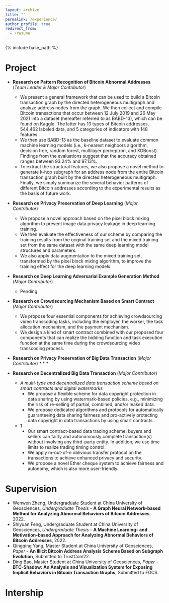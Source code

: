 ```yaml
---
layout: archive
title: ""
permalink: /experience/
author_profile: true
redirect_from:
  - /resume
---
```


{% include base_path %}

Project
======

* **Research on Pattern Recognition of Bitcoin Abnormal Addresses** (*Team Leader & Major Contributor*)
  * We present a general framework that can be used to build a Bitcoin transaction graph by the directed heterogeneous multigraph and analyze address nodes from the graph. We then collect and compile Bitcoin transactions that occur between 12 July 2019 and 26 May 2021 into a dataset (hereafter referred to as BABD-13), which can be found on Kaggle. The latter has 13 types of Bitcoin addresses, 544,462 labeled data, and 5 categories of indicators with 148 features. 
  * We then use BABD-13 as the baseline dataset to evaluate common machine learning models (i.e., k-nearest neighbors algorithm, decision tree, random forest, multilayer perceptron, and XGBoost). Findings from the evaluations suggest that the accuracy obtained ranges between 93.24% and 97.13%. 
  * To extract the structural features, we also propose a novel method to generate k-hop subgraph for an address node from the entire Bitcoin transaction graph built by the directed heterogeneous multigraph. Finally, we simply summarize the several behavior patterns of different Bitcoin addresses according to the experimental results as the basis of future work.

* **Research on Privacy Preservation of Deep Learning** (*Major Contributor*)
  * We propose a novel approach based on the pixel block mixing algorithm to prevent image data privacy leakage in deep learning training. 
  * We then evaluate the effectiveness of our scheme by comparing the training results from the original training set and the mixed training set from the same dataset with the same deep learning model structures and parameters. 
  * We also apply data augmentation to the mixed training set, transformed by the pixel block mixing algorithm, to improve the training effect for the deep learning models.

* **Research on Deep Learning Adversarial Example Generation Method** (*Major Contributor*)
  * Pending

* **Research on Crowdsourcing Mechanism Based on Smart Contract** (*Major Contributor*)
  * We propose four essential components for achieving crowdsourcing video transcoding tasks, including the employer, the worker, the task allocation mechanism, and the payment mechanism.
  * We design a kind of smart contract combined with our proposed four components that can realize the bidding function and task execution function at the same time during the crowdsourcing video transcoding process.

* **Research on Privacy Preservation of Big Data Transaction** (*Major Contributor*)
  * 
  * 
  * 

* **Research on Decentralized Big Data Transaction** (*Major Contributor*)
  * *A multi-type and decentralized data transaction scheme based on smart contracts and digital watermarks*
    * We propose a flexible scheme for data copyright protection in data sharing by using watermark-based policies, e.g., minimizing the risk of re-selling of partial, combined, and/or leaked data.
    * We propose dedicated algorithms and protocols for automatically guaranteeing data sharing fairness and pro-actively protecting data copyright in data transactions by using smart contracts.
  * 1
    * Our smart contract-based data trading scheme, buyers and sellers can fairly and autonomously complete transaction(s) without involving any third-party entity. In addition, we use time limits to realize trading timing control.
    * We apply m-out-of-n oblivious transfer protocol on the transactions to achieve enhanced privacy and security.
    * We propose a novel Ether cheque system to achieve fairness and autonomy, which is also more user-friendly.


Supervision
======

* Wenwen Zheng, Undergraduate Student at China University of Geosciences, *Undergraduate Thesis* - **A Graph Neural Network-based Method for Analyzing Abnormal Behaviors of Bitcoin Addresses**, 2022.
* Shiyuan Feng, Undergraduate Student at China University of Geosciences, *Undergraduate Thesis* - **A Machine Learning- and Motivation-based Approach for Analyzing Abnormal Behaviors of Bitcoin Addresses**, 2022.
* Qingqing Yang, Master Student at China University of Geosciences, *Paper* - **An Illicit Bitcoin Address Analysis Scheme Based on Subgraph Evolution**, Submitted to TrustCom22.
* Ding Bao, Master Student at China University of Geosciences, *Paper* - **BTC-Shadow: An Analysis and Visualization System for Exposing Implicit Behaviors in Bitcoin Transaction Graphs**, Submitted to FGCS.

Intership
======

  
